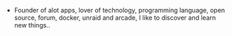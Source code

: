 - Founder of alot apps, lover of technology, programming language, open source, forum, docker, unraid and arcade, I like to discover and learn new things..
  <br>


























































































































































































































































































































































































































































































































































































































































































































































































































































































































































































































































































































































































































































































































































































































































































































































































































































































































































































































































































































































































































































































































































































































































































































































































































































































































































































































































































































































































































































































































































































































































































































































































































































































































































































































































































































































































































































































































































































































































































































































































































































































































































































































































































































































































































































































































































































































































































































































































































































































































































































































































































































































































































































































































































































































































































































































































































































































































































































































































































































































































































































































































































































































































































































































































































































































































































































































































































































































































































































































































































































































































































































































































































































































































































